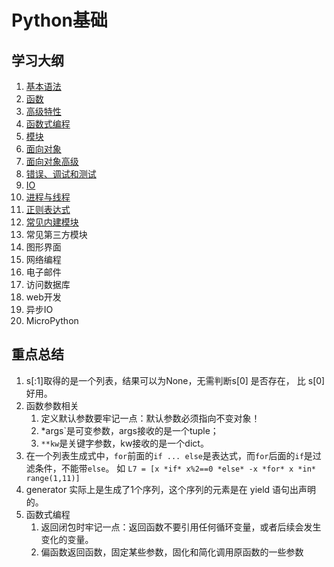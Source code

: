 # Python基础

## 学习大纲

1. [基本语法](./基本语法.md)
2. [函数](./函数.md)
3. [高级特性](./高级特性.md)
4. [函数式编程](./函数式编程.md)
5. [模块](./模块.md)
6. [面向对象](./面向对象.md)
7. [面向对象高级](./面向对象高级.md)
8. [错误、调试和测试](./错误和调试.md)
9. [IO](./IO.md)
10. [进程与线程](./进程与线程.md)
11. [正则表达式](./正则表达式.md)
12. [常见内建模块](./常见内建模块.md)
13. 常见第三方模块
14. 图形界面
15. 网络编程
16. 电子邮件
17. 访问数据库
18. web开发
19. 异步IO
20. MicroPython



## 重点总结

1. s[:1]取得的是一个列表，结果可以为None，无需判断s[0] 是否存在， 比 s[0]好用。
2. 函数参数相关
   1. 定义默认参数要牢记一点：默认参数必须指向不变对象！
   2. *args`是可变参数，args接收的是一个tuple；
   3. `**kw`是关键字参数，kw接收的是一个dict。
3.  在一个列表生成式中，`for`前面的`if ... else`是表达式，而`for`后面的`if`是过滤条件，不能带`else`。 如 `L7 = [x *if* x%2==0 *else* -x *for* x *in* range(1,11)]`
4. generator 实际上是生成了1个序列，这个序列的元素是在 yield 语句出声明的。
5. 函数式编程
   1. 返回闭包时牢记一点：返回函数不要引用任何循环变量，或者后续会发生变化的变量。 
   2. 偏函数返回函数，固定某些参数，固化和简化调用原函数的一些参数